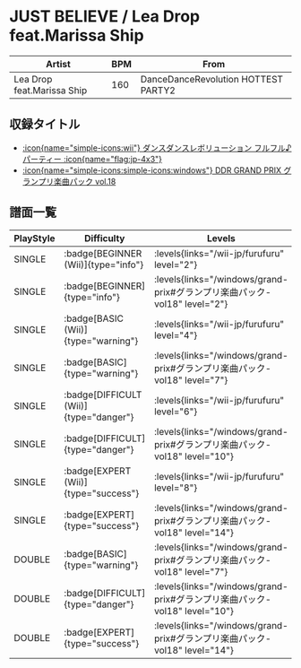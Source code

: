 # JUST BELIEVE / Lea Drop feat.Marissa Ship

|Artist|BPM|From|
|------|---|----|
|Lea Drop feat.Marissa Ship|160|DanceDanceRevolution HOTTEST PARTY2|

## 収録タイトル

- [:icon{name="simple-icons:wii"} ダンスダンスレボリューション フルフル♪パーティー :icon{name="flag:jp-4x3"}](/wii-jp/furufuru)
- [:icon{name="simple-icons:simple-icons:windows"} DDR GRAND PRIX グランプリ楽曲パック vol.18](/windows/grand-prix#グランプリ楽曲パック-vol18)

## 譜面一覧

|PlayStyle|Difficulty|Levels|Notes|Movie|
|---------|----------|------|-----|-----|
|SINGLE| :badge[BEGINNER (Wii)]{type="info"}| :levels{links="/wii-jp/furufuru" level="2"}|86/0||
|SINGLE| :badge[BEGINNER]{type="info"}| :levels{links="/windows/grand-prix#グランプリ楽曲パック-vol18" level="2"}|48/2||
|SINGLE| :badge[BASIC (Wii)]{type="warning"}| :levels{links="/wii-jp/furufuru" level="4"}|124/0||
|SINGLE| :badge[BASIC]{type="warning"}| :levels{links="/windows/grand-prix#グランプリ楽曲パック-vol18" level="7"}|187/8||
|SINGLE| :badge[DIFFICULT (Wii)]{type="danger"}| :levels{links="/wii-jp/furufuru" level="6"}|272/1||
|SINGLE| :badge[DIFFICULT]{type="danger"}| :levels{links="/windows/grand-prix#グランプリ楽曲パック-vol18" level="10"}|263/13||
|SINGLE| :badge[EXPERT (Wii)]{type="success"}| :levels{links="/wii-jp/furufuru" level="8"}|354/33||
|SINGLE| :badge[EXPERT]{type="success"}| :levels{links="/windows/grand-prix#グランプリ楽曲パック-vol18" level="14"}|375/15||
|DOUBLE| :badge[BASIC]{type="warning"}| :levels{links="/windows/grand-prix#グランプリ楽曲パック-vol18" level="7"}|177/9||
|DOUBLE| :badge[DIFFICULT]{type="danger"}| :levels{links="/windows/grand-prix#グランプリ楽曲パック-vol18" level="10"}|272/13||
|DOUBLE| :badge[EXPERT]{type="success"}| :levels{links="/windows/grand-prix#グランプリ楽曲パック-vol18" level="14"}|365/12||
